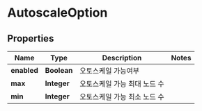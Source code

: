 
# AutoscaleOption

## Properties
Name | Type | Description | Notes
------------ | ------------- | ------------- | -------------
**enabled** | **Boolean** | 오토스케일 가능여부 | 
**max** | **Integer** | 오토스케일 가능 최대 노드 수 | 
**min** | **Integer** | 오토스케일 가능 최소 노드 수 | 



